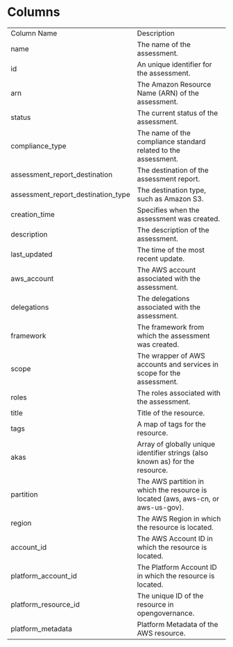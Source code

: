 # Columns  

<table>
	<tr><td>Column Name</td><td>Description</td></tr>
	<tr><td>name</td><td>The name of the assessment.</td></tr>
	<tr><td>id</td><td>An unique identifier for the assessment.</td></tr>
	<tr><td>arn</td><td>The Amazon Resource Name (ARN) of the assessment.</td></tr>
	<tr><td>status</td><td>The current status of the assessment.</td></tr>
	<tr><td>compliance_type</td><td>The name of the compliance standard related to the assessment.</td></tr>
	<tr><td>assessment_report_destination</td><td>The destination of the assessment report.</td></tr>
	<tr><td>assessment_report_destination_type</td><td>The destination type, such as Amazon S3.</td></tr>
	<tr><td>creation_time</td><td>Specifies when the assessment was created.</td></tr>
	<tr><td>description</td><td>The description of the assessment.</td></tr>
	<tr><td>last_updated</td><td>The time of the most recent update.</td></tr>
	<tr><td>aws_account</td><td>The AWS account associated with the assessment.</td></tr>
	<tr><td>delegations</td><td>The delegations associated with the assessment.</td></tr>
	<tr><td>framework</td><td>The framework from which the assessment was created.</td></tr>
	<tr><td>scope</td><td>The wrapper of AWS accounts and services in scope for the assessment.</td></tr>
	<tr><td>roles</td><td>The roles associated with the assessment.</td></tr>
	<tr><td>title</td><td>Title of the resource.</td></tr>
	<tr><td>tags</td><td>A map of tags for the resource.</td></tr>
	<tr><td>akas</td><td>Array of globally unique identifier strings (also known as) for the resource.</td></tr>
	<tr><td>partition</td><td>The AWS partition in which the resource is located (aws, aws-cn, or aws-us-gov).</td></tr>
	<tr><td>region</td><td>The AWS Region in which the resource is located.</td></tr>
	<tr><td>account_id</td><td>The AWS Account ID in which the resource is located.</td></tr>
	<tr><td>platform_account_id</td><td>The Platform Account ID in which the resource is located.</td></tr>
	<tr><td>platform_resource_id</td><td>The unique ID of the resource in opengovernance.</td></tr>
	<tr><td>platform_metadata</td><td>Platform Metadata of the AWS resource.</td></tr>
</table>